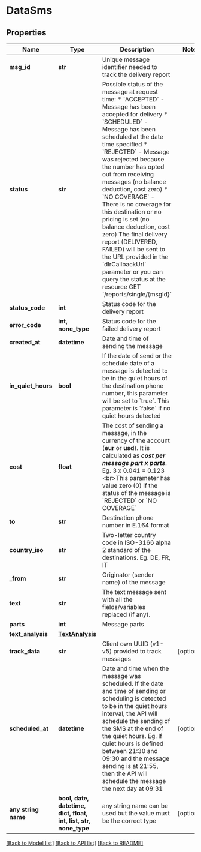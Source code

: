 # DataSms


## Properties
Name | Type | Description | Notes
------------ | ------------- | ------------- | -------------
**msg_id** | **str** | Unique message identifier needed to track the delivery report | 
**status** | **str** | Possible status of the message at request time:  * &#x60;ACCEPTED&#x60; - Message has been accepted for delivery  * &#x60;SCHEDULED&#x60; - Message has been scheduled at the date time specified  * &#x60;REJECTED&#x60; - Message was rejected because the number has opted out from receiving messages (no balance deduction, cost zero)  * &#x60;NO COVERAGE&#x60; - There is no coverage for this destination or no pricing is set (no balance deduction, cost zero)   The final delivery report (DELIVERED, FAILED) will be sent to the URL provided in the &#x60;dlrCallbackUrl&#x60; parameter or you can query the status at the resource GET &#x60;/reports/single/{msgId}&#x60;  | 
**status_code** | **int** | Status code for the delivery report  | 
**error_code** | **int, none_type** | Status code for the failed delivery report  | 
**created_at** | **datetime** | Date and time of sending the message | 
**in_quiet_hours** | **bool** | If the date of send or the schedule date of a message is detected to be in the quiet hours of the destination phone number, this parameter will be set to &#x60;true&#x60;. This parameter is &#x60;false&#x60; if no quiet hours detected | 
**cost** | **float** | The cost of sending a message, in the currency of the account (**eur** or **usd**). It is calculated as ***cost per message part x parts***. Eg. 3 x 0.041 &#x3D; 0.123  &lt;br&gt;This parameter has value zero (0) if the status of the message is &#x60;REJECTED&#x60; or &#x60;NO COVERAGE&#x60;  | 
**to** | **str** | Destination phone number in E.164 format  | 
**country_iso** | **str** | Two-letter country code in ISO-3166 alpha 2 standard of the destinations. Eg. DE, FR, IT | 
**_from** | **str** | Originator (sender name) of the message  | 
**text** | **str** | The text message sent with all the fields/variables replaced (if any). | 
**parts** | **int** | Message parts | 
**text_analysis** | [**TextAnalysis**](TextAnalysis.md) |  | 
**track_data** | **str** | Client own UUID (v1-v5) provided to track messages | [optional] 
**scheduled_at** | **datetime** | Date and time when the message was scheduled. If the date and time of sending or scheduling is detected to be in the quiet hours interval, the API will schedule the sending of the SMS at the end of the quiet hours. Eg. If quiet hours is defined between 21:30 and 09:30 and the message sending is at 21:55, then the API will schedule the message the next day at 09:31 | [optional] 
**any string name** | **bool, date, datetime, dict, float, int, list, str, none_type** | any string name can be used but the value must be the correct type | [optional]

[[Back to Model list]](../../README.md#models) [[Back to API list]](../../README.md#available-methods) [[Back to README]](../../README.md)



